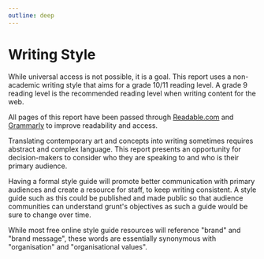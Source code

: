 ```yaml
---
outline: deep
---
```

# Writing Style

While universal access is not possible, it is a goal. This report uses a non-academic writing style that aims for a grade 10/11 reading level. A grade 9 reading level is the recommended reading level when writing content for the web.

All pages of this report have been passed through [Readable.com](https://readable.com/features/#readability) and [Grammarly](https://www.grammarly.com/) to improve readability and access.

Translating contemporary art and concepts into writing sometimes requires abstract and complex language. This report presents an opportunity for decision-makers to consider who they are speaking to and who is their primary audience. 

Having a formal style guide will promote better communication with primary audiences and create a resource for staff, to keep writing consistent. A style guide such as this could be published and made public so that audience communities can understand grunt's objectives as such a guide would be sure to change over time. 

While most free online style guide resources will reference "brand" and "brand message", these words are essentially synonymous with "organisation" and "organisational values".

<!-- ::: info
#### Example of academic language in a report:
Although the result of the study was inconclusive, it did confirm the writer's hypothesis and as such, the committee decided to implement the policy.

#### Example of social writing at a grade 9 level:
The result of the study confirmed the writer's hypothesis. The committee made a new policy.
::: -->